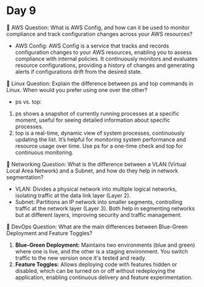 # Day 9

🔸 AWS Question:
What is AWS Config, and how can it be used to monitor compliance and track configuration changes across your AWS resources?
- AWS Config: AWS Config is a service that tracks and records configuration changes to your AWS resources, enabling you to assess compliance with internal policies. It continuously monitors and evaluates resource configurations, providing a history of changes and generating alerts if configurations drift from the desired state.


🔸 Linux Question:
Explain the difference between ps and top commands in Linux. When would you prefer using one over the other?
- ps vs. top:

1. ps shows a snapshot of currently running processes at a specific moment, useful for seeing detailed information about specific processes.
2. top is a real-time, dynamic view of system processes, continuously updating the list. It’s helpful for monitoring system performance and resource usage over time.
Use ps for a one-time check and top for continuous monitoring.



🔸 Networking Question:
What is the difference between a VLAN (Virtual Local Area Network) and a Subnet, and how do they help in network segmentation?
- VLAN: Divides a physical network into multiple logical networks, isolating traffic at the data link layer (Layer 2).
- Subnet: Partitions an IP network into smaller segments, controlling traffic at the network layer (Layer 3).
Both help in segmenting networks but at different layers, improving security and traffic management.


🔸 DevOps Question:
What are the main differences between Blue-Green Deployment and Feature Toggles?
1. **Blue-Green Deployment:** Maintains two environments (blue and green) where one is live, and the other is a staging environment. You switch traffic to the new version once it's tested and ready.
2. **Feature Toggles:** Allows deploying code with features hidden or disabled, which can be turned on or off without redeploying the application, enabling continuous delivery and feature experimentation.
